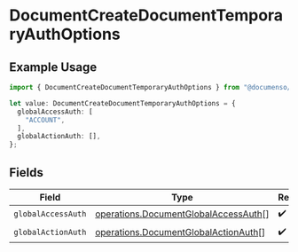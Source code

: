 # DocumentCreateDocumentTemporaryAuthOptions

## Example Usage

```typescript
import { DocumentCreateDocumentTemporaryAuthOptions } from "@documenso/sdk-typescript/models/operations";

let value: DocumentCreateDocumentTemporaryAuthOptions = {
  globalAccessAuth: [
    "ACCOUNT",
  ],
  globalActionAuth: [],
};
```

## Fields

| Field                                                                                        | Type                                                                                         | Required                                                                                     | Description                                                                                  |
| -------------------------------------------------------------------------------------------- | -------------------------------------------------------------------------------------------- | -------------------------------------------------------------------------------------------- | -------------------------------------------------------------------------------------------- |
| `globalAccessAuth`                                                                           | [operations.DocumentGlobalAccessAuth](../../models/operations/documentglobalaccessauth.md)[] | :heavy_check_mark:                                                                           | N/A                                                                                          |
| `globalActionAuth`                                                                           | [operations.DocumentGlobalActionAuth](../../models/operations/documentglobalactionauth.md)[] | :heavy_check_mark:                                                                           | N/A                                                                                          |